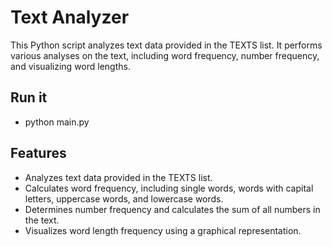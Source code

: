 # Text Analyzer

This Python script analyzes text data provided in the TEXTS list. 
It performs various analyses on the text, including word frequency, number frequency, and visualizing word lengths.

## Run it

- python main.py

## Features

- Analyzes text data provided in the TEXTS list.
- Calculates word frequency, including single words, words with capital letters, uppercase words, and lowercase words.
- Determines number frequency and calculates the sum of all numbers in the text.
- Visualizes word length frequency using a graphical representation.
